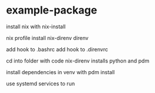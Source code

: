 # example-package

install nix with nix-install

nix profile install 
nix-direnv
direnv

add hook to .bashrc
add hook to .direnvrc

cd into folder with code
nix-direnv installs python and pdm

install dependencies in venv with pdm install

use systemd services to run